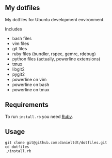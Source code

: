 My dotfiles
-----------

My dotfiles for Ubuntu development environment.

Includes
  * bash files
  * vim files
  * git files
  * ruby files (bundler, rspec, gemrc, rdebug)
  * python files (actually, powerline extensions)
  * tmux
  * libgit2
  * pygit2
  * powerline on vim
  * powerline on bash
  * powerline on tmux

## Requirements

To run `install.rb` you need [Ruby](https://github.com/sstephenson/rbenv).

## Usage

    git clone git@github.com:danieltdt/dotfiles.git
    cd dotfiles
    ./install.rb
